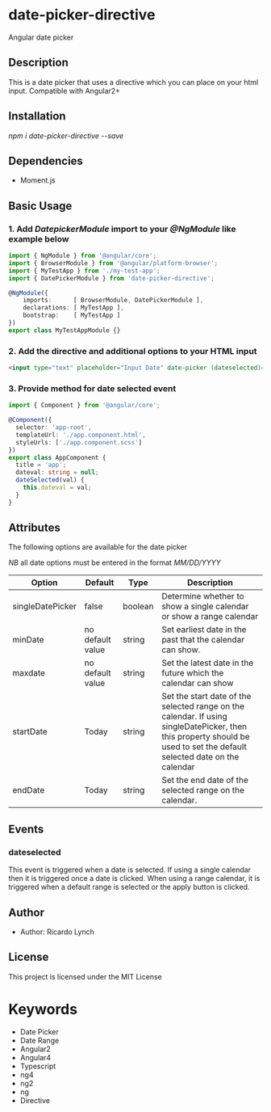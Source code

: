 # date-picker-directive

Angular date picker

## Description

This is a date picker that uses a directive which you can place on your html input. Compatible with Angular2+

## Installation

*npm i date-picker-directive --save*

## Dependencies

* Moment.js

## Basic Usage

### 1. Add *DatepickerModule* import to your *@NgModule* like example below
``` typescript
import { NgModule } from '@angular/core';
import { BrowserModule } from '@angular/platform-browser';
import { MyTestApp } from './my-test-app';
import { DatePickerModule } from 'date-picker-directive';

@NgModule({
    imports:      [ BrowserModule, DatePickerModule ],
    declarations: [ MyTestApp ],
    bootstrap:    [ MyTestApp ]
})
export class MyTestAppModule {}
```
### 2. Add the directive and additional options to your HTML input
``` html
<input type="text" placeholder="Input Date" date-picker (dateselected)="dateSelected($event)" />
```
### 3. Provide method for date selected event
``` typescript
import { Component } from '@angular/core';

@Component({
  selector: 'app-root',
  templateUrl: './app.component.html',
  styleUrls: ['./app.component.scss']
})
export class AppComponent {
  title = 'app';
  dateval: string = null;
  dateSelected(val) {
    this.dateval = val;
  }
}
```

## Attributes
The following options are available for the date picker

*NB* all date options must be entered in the format *MM/DD/YYYY*

| Option        | Default    | Type  | Description |
| ------------- | ------------- | ----- | ----- |
| singleDatePicker | false | boolean | Determine whether to show a single calendar or show a range calendar |
| minDate | no default value | string | Set earliest date in the past that the calendar can show. |
| maxdate | no default value | string | Set the latest date in the future which the calendar can show |
| startDate | Today | string | Set the start date of the selected range on the calendar. If using singleDatePicker, then this property should be used to set the default selected date on the calendar |
| endDate | Today | string | Set the end date of the selected range on the calendar. |

## Events

### dateselected

This event is triggered when a date is selected. If using a single calendar then it is triggered once a date is clicked. When using a range calendar, it is triggered when a default range is selected or the apply button is clicked.

## Author
* Author: Ricardo Lynch

## License
This project is licensed under the MIT License 

# Keywords
* Date Picker
* Date Range
* Angular2
* Angular4
* Typescript
* ng4
* ng2
* ng
* Directive